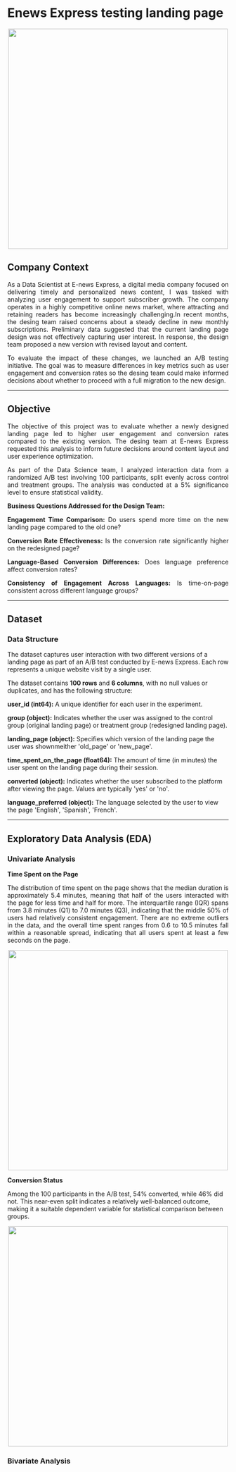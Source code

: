 # Enews Express testing landing page

<p align="center">
  <img src="https://github.com/user-attachments/assets/eed18cf8-adae-4436-b3f5-b21d7f7120db" width="500"/>
</p>


## Company Context

<div align="justify">
  
As a Data Scientist at E-news Express, a digital media company focused on delivering timely and personalized news content, I was tasked with analyzing user engagement to support subscriber growth. The company operates in a highly competitive online news market, where attracting and retaining readers has become increasingly challenging.In recent months, the desing team raised concerns about a steady decline in new monthly subscriptions. Preliminary data suggested that the current landing page design was not effectively capturing user interest. In response, the design team proposed a new version with revised layout and content.

To evaluate the impact of these changes, we launched an A/B testing initiative. The goal was to measure differences in key metrics such as user engagement and conversion rates so the desing team could make informed decisions about whether to proceed with a full migration to the new design.


</div>

---

## Objective 

<div align="justify">
  
The objective of this project was to evaluate whether a newly designed landing page led to higher user engagement and conversion rates compared to the existing version. The desing team at E-news Express requested this analysis to inform future decisions around content layout and user experience optimization.

As part of the Data Science team, I analyzed interaction data from a randomized A/B test involving 100 participants, split evenly across control and treatment groups. The analysis was conducted at a 5% significance level to ensure statistical validity.

**Business Questions Addressed for the Design Team:**  

**Engagement Time Comparison:** Do users spend more time on the new landing page compared to the old one?

**Conversion Rate Effectiveness:** Is the conversion rate significantly higher on the redesigned page?

**Language-Based Conversion Differences:** Does language preference affect conversion rates?

**Consistency of Engagement Across Languages:** Is time-on-page consistent across different language groups?


</div>

---
## Dataset

### Data Structure

The dataset captures user interaction with two different versions of a landing page as part of an A/B test conducted by E-news Express. Each row represents a unique website visit by a single user.

The dataset contains **100 rows** and **6 columns**, with no null values or duplicates, and has the following structure:

**user_id (int64):** A unique identifier for each user in the experiment.

**group (object):** Indicates whether the user was assigned to the control group (original landing page) or treatment group (redesigned landing page).

**landing_page (object):** Specifies which version of the landing page the user was shownmeither 'old_page' or 'new_page'.

**time_spent_on_the_page (float64):** The amount of time (in minutes) the user spent on the landing page during their session.

**converted (object):** Indicates whether the user subscribed to the platform after viewing the page. Values are typically 'yes' or 'no'.

**language_preferred (object):** The language selected by the user to view the page 'English', 'Spanish', 'French'.

---

## Exploratory Data Analysis (EDA)

### Univariate Analysis 


**Time Spent on the Page**

<div align="justify">

The distribution of time spent on the page shows that the median duration is approximately 5.4 minutes, meaning that half of the users interacted with the page for less time and half for more. The interquartile range (IQR) spans from 3.8 minutes (Q1) to 7.0 minutes (Q3), indicating that the middle 50% of users had relatively consistent engagement. There are no extreme outliers in the data, and the overall time spent ranges from 0.6 to 10.5 minutes fall within a reasonable spread, indicating that all users spent at least a few seconds on the page.

</div>
 

<div align="center">
  <img src="https://github.com/user-attachments/assets/f9c91f72-c8a8-496d-b563-8b043fbbc2b4" width="500"/>
</div>



**Conversion Status**

Among the 100 participants in the A/B test, 54% converted, while 46% did not. This near-even split indicates a relatively well-balanced outcome, making it a suitable dependent variable for statistical comparison between groups.

<div align="center">
  <img src="https://github.com/user-attachments/assets/e5de0a52-8e2b-4e96-8b5f-a3d873397c77" width="500"/>
</div>


### Bivariate Analysis





